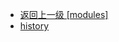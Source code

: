 - [返回上一级 [modules]](page/web前端/工具库/Swiper/swiper-8.4.7/swiper/modules/)
- [history](page/web前端/工具库/Swiper/swiper-8.4.7/swiper/modules/history/)
